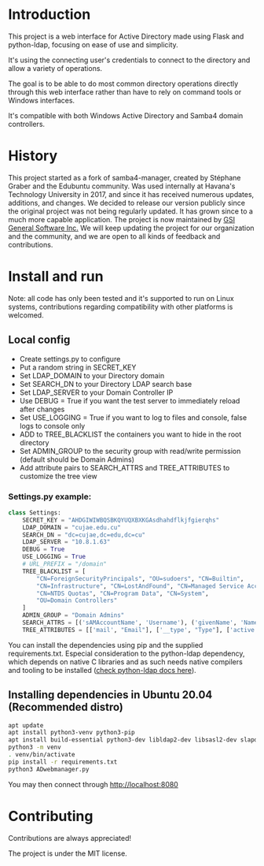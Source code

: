 # Introduction
This project is a web interface for Active Directory made using Flask and
python-ldap, focusing on ease of use and simplicity.

It's using the connecting user's credentials to connect to the
directory and allow a variety of operations.

The goal is to be able to do most common directory operations directly
through this web interface rather than have to rely on command tools or
Windows interfaces.

It's compatible with both Windows Active Directory and Samba4 domain controllers.

# History
This project started as a fork of samba4-manager, created by Stéphane Graber
and the Edubuntu community.
Was used internally at Havana's Technology University in 2017, and since it has 
received numerous updates, additions, and changes.
We decided to release our version publicly since the original project was not being
regularly updated. It has grown since to a much more capable application.
The project is now maintained by [GSI General Software Inc.](https://www.generalsoftwareinc.com/)
We will keep updating the project for our organization and the community,
and we are open to all kinds of feedback and contributions.

# Install and run

Note: all code has only been tested and it's supported to run on Linux systems, contributions
regarding compatibility with other platforms is welcomed. 

## Local config

 * Create settings.py to configure
 * Put a random string in SECRET\_KEY
 * Set LDAP\_DOMAIN to your Directory domain
 * Set SEARCH\_DN to your Directory LDAP search base
 * Set LDAP\_SERVER to your Domain Controller IP
 * Use DEBUG = True if you want the test server to immediately reload after changes
 * Set USE_LOGGING = True if you want to log to files and console, false logs to console only
 * ADD to TREE\_BLACKLIST the containers you want to hide in the root directory
 * Set ADMIN\_GROUP to the security group with read/write permission (default should be Domain Admins)
 * Add attribute pairs to SEARCH\_ATTRS and TREE\_ATTRIBUTES to customize the tree view

### Settings.py example:

```python
class Settings:
    SECRET_KEY = "AHDGIWIWBQSBKQYUQXBXKGAsdhahdflkjfgierqhs"
    LDAP_DOMAIN = "cujae.edu.cu"
    SEARCH_DN = "dc=cujae,dc=edu,dc=cu"
    LDAP_SERVER = "10.8.1.63"
    DEBUG = True
    USE_LOGGING = True
    # URL_PREFIX = "/domain"
    TREE_BLACKLIST = [
        "CN=ForeignSecurityPrincipals", "OU=sudoers", "CN=Builtin",
        "CN=Infrastructure", "CN=LostAndFound", "CN=Managed Service Accounts",
        "CN=NTDS Quotas", "CN=Program Data", "CN=System",
        "OU=Domain Controllers"
    ]
    ADMIN_GROUP = "Domain Admins"
    SEARCH_ATTRS = [('sAMAccountName', 'Username'), ('givenName', 'Name')]
    TREE_ATTRIBUTES = [['mail', "Email"], ['__type', "Type"], ['active', "Status"]]
```

You can install the dependencies using pip and the supplied requirements.txt. Especial 
consideration to the python-ldap dependency, which depends on native C libraries and as such needs
native compilers and tooling to be installed ([check python-ldap docs here](https://www.python-ldap.org/en/python-ldap-3.4.0/installing.html#build-prerequisites)).

## Installing dependencies in Ubuntu 20.04 (Recommended distro)

```sh
apt update
apt install python3-venv python3-pip
apt install build-essential python3-dev libldap2-dev libsasl2-dev slapd ldap-utils tox lcov valgrind
python3 -m venv
. venv/bin/activate
pip install -r requirements.txt
python3 ADwebmanager.py
```

You may then connect through [http://localhost:8080](http://localhost:8080)

# Contributing
Contributions are always appreciated!

The project is under the MIT license.
